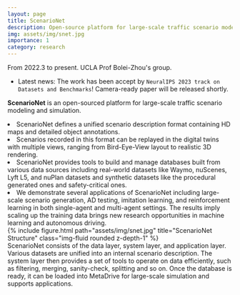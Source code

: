 ```yaml
---
layout: page
title: ScenarioNet
description: Open-source platform for large-scale traffic scenario modeling and simulation
img: assets/img/snet.jpg
importance: 1
category: research
---
```

From 2022.3 to present. UCLA Prof Bolei-Zhou's group.

- Latest news: The work has been accept by `NeuralIPS 2023 track on Datasets and Benchmarks`! Camera-ready paper will be released shortly.

<b>ScenarioNet</b> is an open-sourced platform for large-scale traffic scenario modeling and simulation.
<li>
    ScenarioNet defines a unified scenario description format containing HD maps and detailed object annotations.
</li>
<li>
    Scenarios recorded in this format can be replayed in the digital twins with multiple views, ranging from Bird-Eye-View layout to realistic 3D rendering.
</li>
<li>
    ScenarioNet provides tools to build and manage databases
    built from various data sources including real-world datasets like Waymo, nuScenes, Lyft L5, and nuPlan datasets and synthetic datasets like the procedural generated ones and safety-critical ones.
</li>
<li>
    We demonstrate several applications of ScenarioNet including large-scale scenario generation, AD testing, imitation learning, and reinforcement learning in both single-agent and multi-agent settings.
    The results imply scaling up the training data brings new research opportunities in machine learning and autonomous driving.
</li>

<div class="row">
    <div class="col-sm mt-3 mt-md-0">
        {% include figure.html path="assets/img/snet.jpg" title="ScenarioNet Structure" class="img-fluid rounded z-depth-1" %}
    </div>
</div>
<div class="caption">
    ScenarioNet consists of the data layer, system layer, and application layer. Various datasets are unified into an internal scenario description. The system layer then provides a set of tools to operate on data efficiently, such as filtering, merging, sanity-check, splitting and so on. Once the database is ready, it can be loaded into MetaDrive for large-scale simulation and supports applications.
</div>